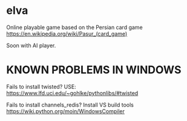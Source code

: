 # elva

Online playable game based on the Persian card game https://en.wikipedia.org/wiki/Pasur_(card_game)

Soon with AI player.


# KNOWN PROBLEMS IN WINDOWS

Fails to install twisted? USE: https://www.lfd.uci.edu/~gohlke/pythonlibs/#twisted

Fails to install channels_redis? Install VS build tools https://wiki.python.org/moin/WindowsCompiler
